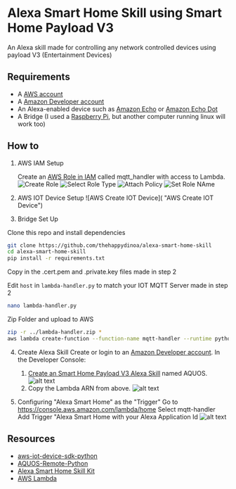 # Alexa Smart Home Skill using Smart Home Payload V3
An Alexa skill made for controlling any network controlled devices using payload V3 (Entertainment Devices)

## Requirements 
* A [AWS account](https://aws.amazon.com/)
* A [Amazon Developer account](https://developer.amazon.com)
* An Alexa-enabled device such as [Amazon Echo](https://www.amazon.com/dp/B00X4WHP5E/) or [Amazon Echo Dot](https://www.amazon.com/dp/B01DFKC2SO/)
* A Bridge (I used a [Raspberry Pi](https://www.raspberrypi.org/products/), but another computer running linux will work too)

## How to
 1. AWS IAM Setup
 	
 	Create an [AWS Role in IAM](https://console.aws.amazon.com/iam/homet) called mqtt_handler with access to Lambda.
        ![Create Role](https://s3.amazonaws.com/alexa-smart-home-skill/IAM+Management+Console+Create+new+Role+Edit.png "AWS Create Role")
        ![Select Role Type](https://s3.amazonaws.com/alexa-smart-home-skill/IAM+Management+Console+Select+Role+Type+Edit.png "AWS Select Role Type")
	![Attach Policy](https://s3.amazonaws.com/alexa-smart-home-skill/IAM+Management+Console+Attach+Policy.png "AWS Attach Policy")
	![Set Role NAme](https://s3.amazonaws.com/alexa-smart-home-skill/IAM+Management+Console+Set+role+name.png "AWS Set Role Name")
     
2. AWS IOT Device Setup
	   ![AWS Create IOT Device]( "AWS Create IOT Device")
	   
3. Bridge Set Up

Clone this repo and install dependencies
```bash
git clone https://github.com/thehappydinoa/alexa-smart-home-skill
cd alexa-smart-home-skill
pip install -r requirements.txt
```

Copy in the .cert.pem and .private.key files made in step 2

Edit `host` in `lambda-handler.py` to match your IOT MQTT Server made in step 2
```bash
nano lambda-handler.py
```

Zip Folder and upload to AWS
```bash
zip -r ../lambda-handler.zip *
aws lambda create-function --function-name mqtt-handler --runtime python2.7 --role mqtt_handler --handler mqtt-handler.lambda_handler --zip-file "fileb://lambda-handler.zip"
```

4. Create Alexa Skill
Create or login to an [Amazon Developer account](https://developer.amazon.com).  In the Developer Console:

	1. [Create an Smart Home Payload V3 Alexa Skill](https://developer.amazon.com/public/solutions/alexa/alexa-skills-kit/docs/developing-an-alexa-skill-as-a-lambda-function) named AQUOS.
      ![alt text](https://s3.amazonaws.com/lantern-public-assets/audio-player-assets/prod-skill-info.png "Developer Portal Skill Information")
	2. Copy the Lambda ARN from above.
      ![alt text](https://s3.amazonaws.com/lantern-public-assets/audio-player-assets/prod-configuration.png "Developer Portal Configuration")

5. Configuring "Alexa Smart Home" as the "Trigger"
Go to https://console.aws.amazon.com/lambda/home
Select mqtt-handler
Add Trigger "Alexa Smart Home with your Alexa Application Id
        ![alt text](https://s3.amazonaws.com/lantern-public-assets/audio-player-assets/aws-lambda-ask-trigger.PNG "AWS Lambda Trigger")

## Resources
* [aws-iot-device-sdk-python](https://github.com/aws/aws-iot-device-sdk-python)
* [AQUOS-Remote-Python](https://github.com/thehappydinoa/AQUOS-Remote-Python)
* [Alexa Smart Home Skill Kit](https://developer.amazon.com/public/solutions/alexa/alexa-skills-kit/overviews/understanding-the-smart-home-skill-api)
* [AWS Lambda](http://docs.aws.amazon.com/lambda/latest/dg/welcome.html)
